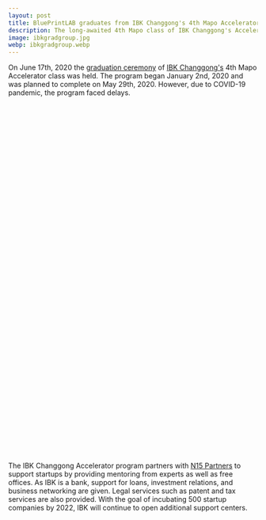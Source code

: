 ```yaml
---
layout: post
title: BluePrintLAB graduates from IBK Changgong's 4th Mapo Accelerator class
description: The long-awaited 4th Mapo class of IBK Changgong's Accelerator program graduates after delays
image: ibkgradgroup.jpg
webp: ibkgradgroup.webp
---
```


On June 17th, 2020 the [graduation ceremony](https://ibkchanggong.com/bbs/board.php?bo_table=NEWS&wr_id=446) of [IBK Changgong's](https://www.ibkchanggong.com/) 4th Mapo Accelerator class was held. The program began January 2nd, 2020 and was planned to complete on May 29th, 2020. However, due to COVID-19 pandemic, the program faced delays.

<picture>
    <source data-srcset="{{ "./assets/images/ibkcert.webp" | relative_url }}" type="image/webp">
    <source data-srcset="{{ "./assets/images/ibkcert.jpg" | relative_url }}" type="image/jpeg">
    <img style="max-width: 100%; max-height: 90vh;" src="data:image/svg+xml,%3Csvg xmlns='http://www.w3.org/2000/svg' viewBox='0 0 711 1000'%3E%3C/svg%3E" data-src="{{ "./assets/images/ibkcert.jpg" | relative_url }}" alt="IBK Graduation Certificate" class="lazyload">
</picture><br />

The IBK Changgong Accelerator program partners with [N15 Partners](http://n15partners.asia/) to support startups by providing mentoring from experts as well as free offices. As IBK is a bank, support for loans, investment relations, and business networking are given. Legal services such as patent and tax services are also provided. With the goal of incubating 500 startup companies by 2022, IBK will continue to open additional support centers.

<picture>
    <source data-srcset="{{ "./assets/images/ibkplaque.webp" | relative_url }}" type="image/webp">
    <source data-srcset="{{ "./assets/images/ibkplaque.jpg" | relative_url }}" type="image/jpeg">
    <img style="max-width: 100%; max-height: 90vh;" src="data:image/svg+xml,%3Csvg xmlns='http://www.w3.org/2000/svg' viewBox='0 0 1333 1000'%3E%3C/svg%3E" data-src="{{ "./assets/images/ibkplaque.jpg" | relative_url }}" alt="IBK Awarded BluePrintLAB Plaque" class="lazyload">
</picture><br />